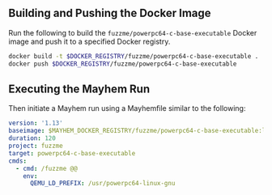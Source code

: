 ## Building and Pushing the Docker Image

Run the following to build the `fuzzme/powerpc64-c-base-executable` Docker image and push it to a specified Docker registry.

```sh
docker build -t $DOCKER_REGISTRY/fuzzme/powerpc64-c-base-executable .
docker push $DOCKER_REGISTRY/fuzzme/powerpc64-c-base-executable
```

## Executing the Mayhem Run

Then initiate a Mayhem run using a Mayhemfile similar to the following:

```yaml
version: '1.13'
baseimage: $MAYHEM_DOCKER_REGISTRY/fuzzme/powerpc64-c-base-executable:latest
duration: 120
project: fuzzme
target: powerpc64-c-base-executable
cmds:
  - cmd: /fuzzme @@
    env:
      QEMU_LD_PREFIX: /usr/powerpc64-linux-gnu
```
